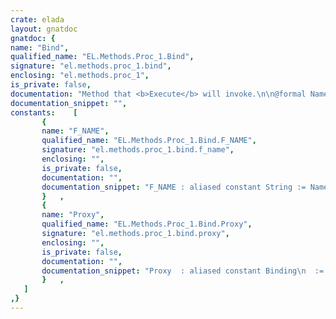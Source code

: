 ```yaml
---
crate: elada
layout: gnatdoc
gnatdoc: {
name: "Bind",
qualified_name: "EL.Methods.Proc_1.Bind",
signature: "el.methods.proc_1.bind",
enclosing: "el.methods.proc_1",
is_private: false,
documentation: "Method that <b>Execute</b> will invoke.\n\n@formal Name\n  The bean type\n@formal Bean\n  The bean method to invoke\n@formal Method",
documentation_snippet: "",
constants:    [
       {
       name: "F_NAME",
       qualified_name: "EL.Methods.Proc_1.Bind.F_NAME",
       signature: "el.methods.proc_1.bind.f_name",
       enclosing: "",
       is_private: false,
       documentation: "",
       documentation_snippet: "F_NAME : aliased constant String := Name;",
       }   ,
       {
       name: "Proxy",
       qualified_name: "EL.Methods.Proc_1.Bind.Proxy",
       signature: "el.methods.proc_1.bind.proxy",
       enclosing: "",
       is_private: false,
       documentation: "",
       documentation_snippet: "Proxy  : aliased constant Binding\n  := Binding '(Name => F_NAME'Access,\n               Method => Method_Access'Access);",
       }   ,
   ]
,}
---
```

